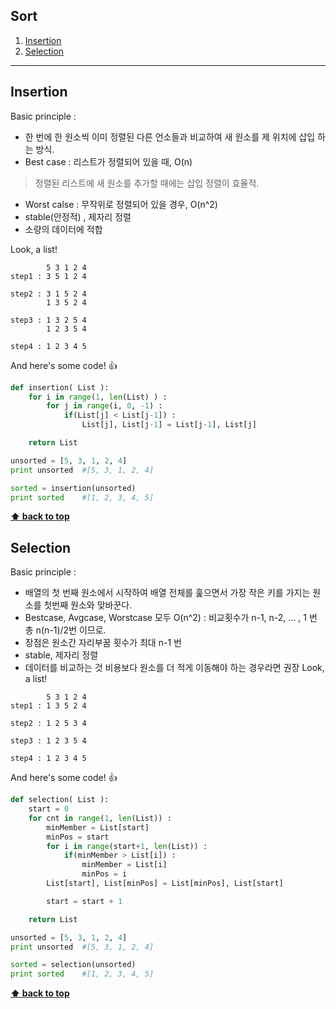 ## Sort 

  1. [Insertion](#Insertion)
  1. [Selection](#Selection)
  
---
  

## Insertion

Basic principle :

 * 한 번에 한 원소씩 이미 정렬된 다른 언소들과 비교하여 새 원소를 제 위치에 삽입 하는 방식.
 * Best case : 리스트가 정렬되어 있을 때, O(n)
 > 정렬된 리스트에 새 원소를 추가할 때에는 삽입 정렬이 효율적.
 * Worst calse : 무작위로 정렬되어 있을 경우, O(n^2)
 * stable(안정적) , 제자리 정렬
 * 소량의 데이터에 적합
 	
Look, a list!
```
		5 3 1 2 4
step1 : 3 5 1 2 4

step2 : 3 1 5 2 4
		1 3 5 2 4

step3 : 1 3 2 5 4
		1 2 3 5 4
        
step4 : 1 2 3 4 5
```
And here's some code! :+1:

```python
def insertion( List ):
	for i in range(1, len(List) ) :
		for j in range(i, 0, -1) :
			if(List[j] < List[j-1]) :
				List[j], List[j-1] = List[j-1], List[j]

	return List

unsorted = [5, 3, 1, 2, 4]
print unsorted	#[5, 3, 1, 2, 4]

sorted = insertion(unsorted)
print sorted	#[1, 2, 3, 4, 5]
```
**[⬆ back to top](#Sort)**

## Selection

Basic principle :

 * 배열의 첫 번째 원소에서 시작하여 배열 전체를 훑으면서 가장 작은 키를 가지는 원소를 첫번째 원소와 맞바꾼다.
 * Bestcase, Avgcase, Worstcase 모두 O(n^2) : 비교횟수가 n-1, n-2, ... , 1 번 총 n(n-1)/2번 이므로.
 * 장점은 원소간 자리부꿈 횟수가 최대 n-1 번
 * stable, 제자리 정렬
 * 데이터를 비교하는 것 비용보다 원소를 더 적게 이동해야 하는 경우라면 권장
Look, a list!
```
		5 3 1 2 4
step1 : 1 3 5 2 4

step2 : 1 2 5 3 4
		
step3 : 1 2 3 5 4
		
step4 : 1 2 3 4 5
```
And here's some code! :+1:

```python
def selection( List ):
	start = 0
	for cnt in range(1, len(List)) :
		minMember = List[start]
		minPos = start
		for i in range(start+1, len(List)) :
			if(minMember > List[i]) :
				minMember = List[i]
				minPos = i
		List[start], List[minPos] = List[minPos], List[start]

		start = start + 1

	return List

unsorted = [5, 3, 1, 2, 4]
print unsorted	#[5, 3, 1, 2, 4]

sorted = selection(unsorted)
print sorted	#[1, 2, 3, 4, 5]
```
**[⬆ back to top](#Sort)**
